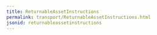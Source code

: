 ```yaml
---
title: ReturnableAssetInstructions
permalink: transport/ReturnableAssetInstructions.html
jsonid: returnableassetinstructions
---
```

